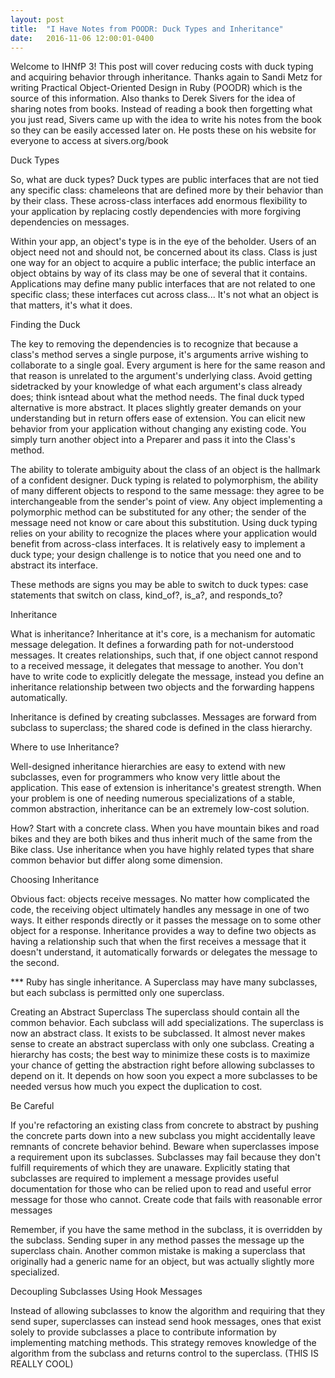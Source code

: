 ```yaml
---
layout: post
title:  "I Have Notes from POODR: Duck Types and Inheritance"
date:   2016-11-06 12:00:01-0400
---
```

Welcome to IHNfP 3! This post will cover reducing costs with duck typing and acquiring behavior through inheritance. Thanks again to Sandi Metz for writing Practical Object-Oriented Design in Ruby (POODR) which is the source of this information. Also thanks to Derek Sivers for the idea of sharing notes from books. Instead of reading a book then forgetting what you just read, Sivers came up with the idea to write his notes from the book so they can be easily accessed later on. He posts these on his website for everyone to access at sivers.org/book

Duck Types

So, what are duck types? Duck types are public interfaces that are not tied any specific class: chameleons that are defined more by their behavior than by their class. These across-class interfaces add enormous flexibility to your application by replacing costly dependencies with more forgiving dependencies on messages.

Within your app, an object's type is in the eye of the beholder. Users of an object need not and should not, be concerned about its class. Class is just one way for an object to acquire a public interface; the public interface an object obtains by way of its class may be one of several that it contains. Applications may define many public interfaces that are not related to one specific class; these interfaces cut across class... It's not what an object is that matters, it's what it does.

Finding the Duck

The key to removing the dependencies is to recognize that because a class's method serves a single purpose, it's arguments arrive wishing to collaborate to a single goal. Every argument is here for the same reason and that reason is unrelated to the argument's underlying class. 
Avoid getting sidetracked by your knowledge of what each argument's class already does; think isntead about what the method needs. The final duck typed alternative is more abstract. It places slightly greater demands on your understanding but in return offers ease of extension. You can elicit new behavior from your application without changing any existing code. You simply turn another object into a Preparer and pass it into the Class's method. 

The ability to tolerate ambiguity about the class of an object is the hallmark of a confident designer. Duck typing is related to polymorphism, the ability of many different objects to respond to the same message: they agree to be interchangeable from the sender's point of view. Any object implementing a polymorphic method can be substituted for any other; the sender of the message need not know or care about this substitution. Using duck typing relies on your ability to recognize the places where your application would benefit from across-class interfaces. It is relatively easy to implement a duck type; your design challenge is to notice that you need one and to abstract its interface.
	
These methods are signs you may be able to switch to duck types: case statements that switch on class, kind_of?, is_a?, and responds_to?

Inheritance

What is inheritance? Inheritance at it's core, is a mechanism for automatic message delegation. It defines a forwarding path for not-understood messages. It creates relationships, such that, if one object cannot respond to a received message, it delegates that message to another. You don't have to write code to explicitly delegate the message, instead you define an inheritance relationship between two objects and the forwarding happens automatically. 

Inheritance is defined by creating subclasses. Messages are forward from subclass to superclass; the shared code is defined in the class hierarchy. 

Where to use Inheritance?

Well-designed inheritance hierarchies are easy to extend with new subclasses, even for programmers who know very little about the application. This ease of extension is inheritance's greatest strength. When your problem is one of needing numerous specializations of a stable, common abstraction, inheritance can be an extremely low-cost solution. 

How? Start with a concrete class. When you have mountain bikes and road bikes and they are both bikes and thus inherit much of the same from the Bike class. Use inheritance when you have highly related types that share common behavior but differ along some dimension. 

Choosing Inheritance

Obvious fact: objects receive messages. No matter how complicated the code, the receiving object ultimately handles any message in one of two ways. It either responds directly or it passes the message on to some other object for a response. Inheritance provides a way to define two objects as having a relationship such that when the first receives a message that it doesn't understand, it automatically forwards or delegates the message to the second. 

*** Ruby has single inheritance. A Superclass may have many subclasses, but each subclass is permitted only one superclass.

Creating an Abstract Superclass
	The superclass should contain all the common behavior. Each subclass will add specializations. The superclass is now an abstract class. It exists to be subclassed. It almost never makes sense to create an abstract superclass with only one subclass. Creating a hierarchy has costs; the best way to minimize these costs is to maximize your chance of getting the abstraction right before allowing subclasses to depend on it. It depends on how soon you expect a more subclasses to be needed versus how much you expect the duplication to cost.


Be Careful

If you're refactoring an existing class from concrete to abstract by pushing the concrete parts down into a new subclass you might accidentally leave remnants of concrete behavior behind. Beware when superclasses impose a requirement upon its subclasses. Subclasses may fail because they don't fulfill requirements of which they are unaware. Explicitly stating that subclasses are required to implement a message provides useful documentation for those who can be relied upon to read and useful error message for those who cannot. Create code that fails with reasonable error messages

Remember, if you have the same method in the subclass, it is overridden by the subclass. Sending super in any method passes the message up the superclass chain. Another common mistake is making a superclass that originally had a generic name for an object, but was actually slightly more specialized.

Decoupling Subclasses Using Hook Messages

Instead of allowing subclasses to know the algorithm and requiring that they send super, superclasses can instead send hook messages, ones that exist solely to provide subclasses a place to contribute information by implementing matching methods. This strategy removes knowledge of the algorithm from the subclass and returns control to the superclass. (THIS IS REALLY COOL)

